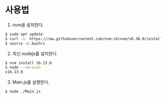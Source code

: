 # 사용법

1. nvm을 설치한다.
```bash
$ sudo apt update
$ curl -o- https://raw.githubusercontent.com/nvm-sh/nvm/v0.38.0/install.sh | bash
$ source ~/.bashrc
```

2. 최신 nodejs를 설치한다.
```bash
$ nvm install 16.13.0
$ node --version
v16.13.0
```

3. Main.js를 실행한다.
```bash  
$ node ./Main.js
```